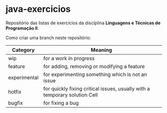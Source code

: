 # java-exercicios
Repositório das listas de exercícios da disciplina <strong>Linguagens e Técnicas de Programação II</strong>.

Como criar uma branch neste repositório:

| Category      | Meaning                                                                     |
| ------------- | --------------------------------------------------------------------------- |
| wip           | for a work in progress                                                      |
| feature       | for adding, removing or modifying a feature                                 |
| experimental  | for experimenting something which is not an issue                           |
| hotfix        | for quickly fixing critical issues, usually with a temporary solution Cell  |
| bugfix        | for fixing a bug                                                            |
